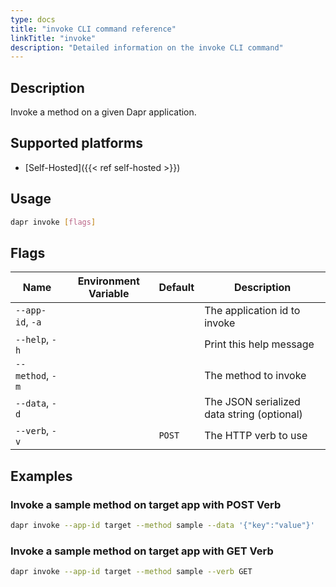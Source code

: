 ```yaml
---
type: docs
title: "invoke CLI command reference"
linkTitle: "invoke"
description: "Detailed information on the invoke CLI command"
---
```


## Description

Invoke a method on a given Dapr application.

## Supported platforms

- [Self-Hosted]({{< ref self-hosted >}})

## Usage
```bash
dapr invoke [flags]
```

## Flags

| Name | Environment Variable | Default | Description
| --- | --- | --- | --- |
| `--app-id`, `-a` | | | The application id to invoke |
| `--help`, `-h` | | | Print this help message |
| `--method`, `-m` | | | The method to invoke |
| `--data`, `-d` | | | The JSON serialized data string (optional) |
| `--verb`, `-v` | | `POST` | The HTTP verb to use |

## Examples

### Invoke a sample method on target app with POST Verb
```bash 
dapr invoke --app-id target --method sample --data '{"key":"value"}'
```

### Invoke a sample method on target app with GET Verb
```bash
dapr invoke --app-id target --method sample --verb GET
```
